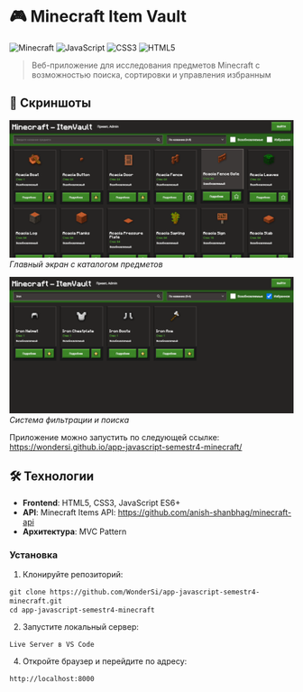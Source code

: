 # 🎮 Minecraft Item Vault

![Minecraft](https://img.shields.io/badge/Minecraft-API-green?style=for-the-badge&logo=minecraft)
![JavaScript](https://img.shields.io/badge/JavaScript-ES6+-yellow?style=for-the-badge&logo=javascript)
![CSS3](https://img.shields.io/badge/CSS3-Styling-blue?style=for-the-badge&logo=css3)
![HTML5](https://img.shields.io/badge/HTML5-Structure-orange?style=for-the-badge&logo=html5)

> Веб-приложение для исследования предметов Minecraft с возможностью поиска, сортировки и управления избранным

## 📸 Скриншоты

![Главный экран](./screenshots/1.png)
*Главный экран с каталогом предметов*

![Фильтры](./screenshots/2.png)
*Система фильтрации и поиска*

Приложение можно запустить по следующей ссылке: https://wondersi.github.io/app-javascript-semestr4-minecraft/

## 🛠️ Технологии

- **Frontend**: HTML5, CSS3, JavaScript ES6+
- **API**: Minecraft Items API: https://github.com/anish-shanbhag/minecraft-api
- **Архитектура**: MVC Pattern

### Установка

1. Клонируйте репозиторий:
```
git clone https://github.com/WonderSi/app-javascript-semestr4-minecraft.git
cd app-javascript-semestr4-minecraft
```
2. Запустите локальный сервер:
```
Live Server в VS Code
```
4. Откройте браузер и перейдите по адресу:
```
http://localhost:8000
```
